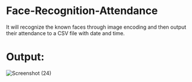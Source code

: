 # Face-Recognition-Attendance

It will recognize the known faces through image encoding and then output their attendance to a CSV file with date and time.

# Output:

![Screenshot (24)](https://github.com/md-wasimm/Face-Recognition-Attendance/assets/89610732/2d4b7d58-2c9a-4e6d-950a-c7958f2b3c3f)
